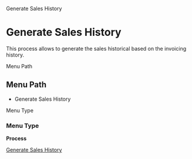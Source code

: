 
Generate Sales History
# Generate Sales History


This process allows to generate the sales historical based on the invoicing history.

Menu Path
## Menu Path



- Generate Sales History

Menu Type
### Menu Type

**Process**


[Generate Sales History](../../functional-guide/process/process-c_saleshistory_generate.md)